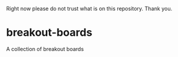 Right now please do not trust what is on this repository. Thank you.

# breakout-boards
A collection of breakout boards
